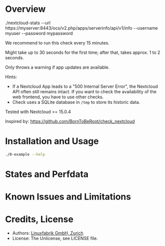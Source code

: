 # Overview

./nextcloud-stats --url https://myserver:8443/ocs/v2.php/apps/serverinfo/api/v1/info --username myuser --password mypassword

We recommend to run this check every 15 minutes.


Might take up to 30 seconds for the first time; after that, takes approx. 1 to 2 seconds.

Only throws a warning if app updates are available.

Hints:
* If a Nextcloud App leads to a "500 Internal Server Error", the Nextcloud API often still remains intact. If you want to check the availability of the web frontend, you have to use other checks.
* Check uses a SQLite database in `/tmp` to store its historic data.


Tested with Nextcloud >= 15.0.4

Inspired by: https://github.com/BornToBeRoot/check_nextcloud


# Installation and Usage

```bash
./0-example --help
```


# States and Perfdata


# Known Issues and Limitations


# Credits, License

* Authors: [Linuxfabrik GmbH, Zurich](https://www.linuxfabrik.ch)
* License: The Unlicense, see LICENSE file.



